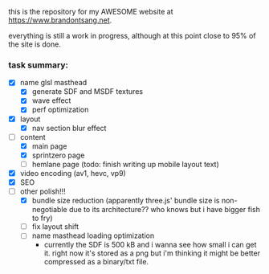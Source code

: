 this is the repository for my AWESOME website at https://www.brandontsang.net.

everything is still a work in progress, although at this point close to 95% of the site is done.

### task summary:

- [x] name glsl masthead
  - [x] generate SDF and MSDF textures
  - [x] wave effect
  - [x] perf optimization
- [x] layout
  - [x] nav section blur effect
- [ ] content
  - [x] main page
  - [x] sprintzero page
  - [ ] hemlane page (todo: finish writing up mobile layout text)
- [x] video encoding (av1, hevc, vp9)
- [x] SEO
- [ ] other polish!!!
  - [x] bundle size reduction (apparently three.js' bundle size is non-negotiable due to its architecture?? who knows but i have bigger fish to fry)
  - [ ] fix layout shift
  - [ ] name masthead loading optimization
    - currently the SDF is 500 kB and i wanna see how small i can get it. right now it's stored as a png but i'm thinking it might be better compressed as a binary/txt file.
